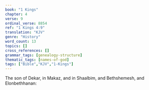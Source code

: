 ```yaml
---
book: "1 Kings"
chapter: 4
verse: 9
ordinal_verse: 8854
ref: "1 Kings 4:9"
translation: "KJV"
genre: "History"
word_count: 13
topics: []
cross_references: []
grammar_tags: [genealogy-structure]
thematic_tags: [names-of-god]
tags: ["Bible","KJV","1-Kings"]
---
```

The son of Dekar, in Makaz, and in Shaalbim, and Bethshemesh, and Elonbethhanan:
